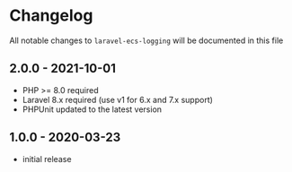 # Changelog

All notable changes to `laravel-ecs-logging` will be documented in this file

## 2.0.0 - 2021-10-01

- PHP >= 8.0 required
- Laravel 8.x required (use v1 for 6.x and 7.x support)
- PHPUnit updated to the latest version

## 1.0.0 - 2020-03-23

- initial release
